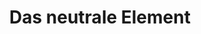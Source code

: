 ---
bibliography: references.bib

title: Das neutrale Element

abstract: ""

execute: 
  echo: false
---